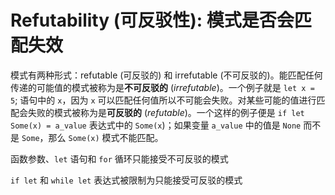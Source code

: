 # Refutability (可反驳性): 模式是否会匹配失效

模式有两种形式：refutable (可反驳的) 和 irrefutable (不可反驳的)。能匹配任何传递的可能值的模式被称为是**不可反驳的** (_irrefutable_)。一个例子就是 `let x = 5`; 语句中的 `x`，因为 `x` 可以匹配任何值所以不可能会失败。对某些可能的值进行匹配会失败的模式被称为是**可反驳的** (_refutable_)。一个这样的例子便是 `if let Some(x) = a_value` 表达式中的 `Some(x`)；如果变量 `a_value` 中的值是 `None` 而不是 `Some`，那么 `Some(x)` 模式不能匹配。

函数参数、`let` 语句和 `for` 循环只能接受不可反驳的模式

`if let` 和 `while let` 表达式被限制为只能接受可反驳的模式
